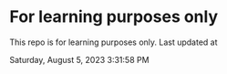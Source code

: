 # For learning purposes only
This repo is for learning purposes only.
Last updated at

Saturday, August 5, 2023 3:31:58 PM

